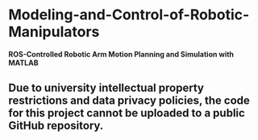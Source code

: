 # Modeling-and-Control-of-Robotic-Manipulators
**ROS-Controlled Robotic Arm Motion Planning and Simulation with MATLAB**
## Due to university intellectual property restrictions and data privacy policies, the code for this project cannot be uploaded to a public GitHub repository.
